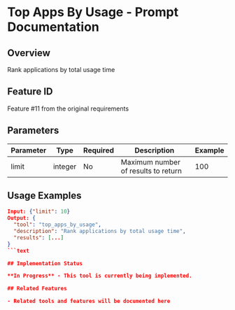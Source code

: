# Top Apps By Usage - Prompt Documentation

## Overview

Rank applications by total usage time

## Feature ID

Feature #11 from the original requirements

## Parameters

| Parameter | Type | Required | Description | Example |
|-----------|------|----------|-------------|---------|
| limit | integer | No | Maximum number of results to return | 100 |

## Usage Examples

```json
Input: {"limit": 10}
Output: {
  "tool": "top_apps_by_usage",
  "description": "Rank applications by total usage time",
  "results": [...]
}
```text

## Implementation Status

**In Progress** - This tool is currently being implemented.

## Related Features

- Related tools and features will be documented here
